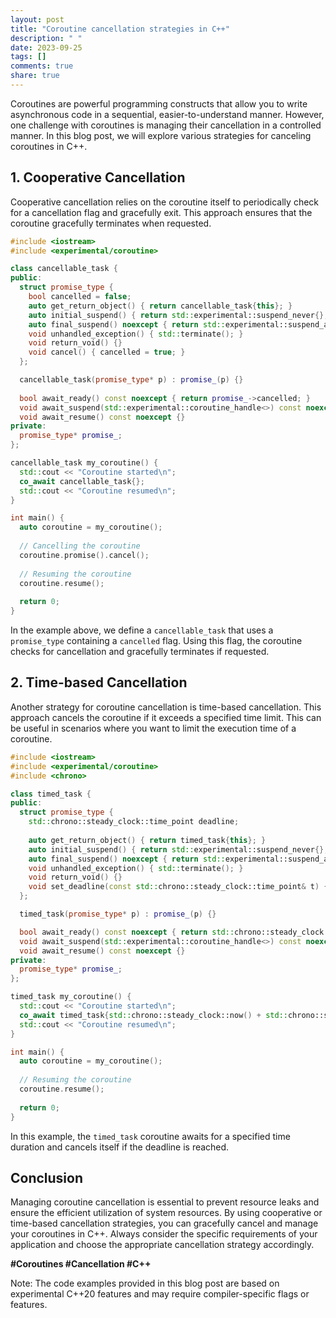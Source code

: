 ```yaml
---
layout: post
title: "Coroutine cancellation strategies in C++"
description: " "
date: 2023-09-25
tags: []
comments: true
share: true
---
```


Coroutines are powerful programming constructs that allow you to write asynchronous code in a sequential, easier-to-understand manner. However, one challenge with coroutines is managing their cancellation in a controlled manner. In this blog post, we will explore various strategies for canceling coroutines in C++.

## 1. Cooperative Cancellation

Cooperative cancellation relies on the coroutine itself to periodically check for a cancellation flag and gracefully exit. This approach ensures that the coroutine gracefully terminates when requested.

```cpp
#include <iostream>
#include <experimental/coroutine>

class cancellable_task {
public:
  struct promise_type {
    bool cancelled = false;
    auto get_return_object() { return cancellable_task{this}; }
    auto initial_suspend() { return std::experimental::suspend_never{}; }
    auto final_suspend() noexcept { return std::experimental::suspend_always{}; }
    void unhandled_exception() { std::terminate(); }
    void return_void() {}
    void cancel() { cancelled = true; }
  };

  cancellable_task(promise_type* p) : promise_(p) {}
  
  bool await_ready() const noexcept { return promise_->cancelled; }
  void await_suspend(std::experimental::coroutine_handle<>) const noexcept {}
  void await_resume() const noexcept {}
private:
  promise_type* promise_;
};

cancellable_task my_coroutine() {
  std::cout << "Coroutine started\n";
  co_await cancellable_task{};
  std::cout << "Coroutine resumed\n";
}

int main() {
  auto coroutine = my_coroutine();
  
  // Cancelling the coroutine
  coroutine.promise().cancel();
  
  // Resuming the coroutine
  coroutine.resume();
  
  return 0;
}
```

In the example above, we define a `cancellable_task` that uses a `promise_type` containing a `cancelled` flag. Using this flag, the coroutine checks for cancellation and gracefully terminates if requested.

## 2. Time-based Cancellation

Another strategy for coroutine cancellation is time-based cancellation. This approach cancels the coroutine if it exceeds a specified time limit. This can be useful in scenarios where you want to limit the execution time of a coroutine.

```cpp
#include <iostream>
#include <experimental/coroutine>
#include <chrono>

class timed_task {
public:
  struct promise_type {
    std::chrono::steady_clock::time_point deadline;
    
    auto get_return_object() { return timed_task{this}; }
    auto initial_suspend() { return std::experimental::suspend_never{}; }
    auto final_suspend() noexcept { return std::experimental::suspend_always{}; }
    void unhandled_exception() { std::terminate(); }
    void return_void() {}
    void set_deadline(const std::chrono::steady_clock::time_point& t) { deadline = t; }
  };

  timed_task(promise_type* p) : promise_(p) {}

  bool await_ready() const noexcept { return std::chrono::steady_clock::now() >= promise_->deadline; }
  void await_suspend(std::experimental::coroutine_handle<>) const noexcept {}
  void await_resume() const noexcept {}
private:
  promise_type* promise_;
};

timed_task my_coroutine() {
  std::cout << "Coroutine started\n";
  co_await timed_task{std::chrono::steady_clock::now() + std::chrono::seconds{5}};
  std::cout << "Coroutine resumed\n";
}

int main() {
  auto coroutine = my_coroutine();
  
  // Resuming the coroutine
  coroutine.resume();
  
  return 0;
}
```

In this example, the `timed_task` coroutine awaits for a specified time duration and cancels itself if the deadline is reached.

## Conclusion

Managing coroutine cancellation is essential to prevent resource leaks and ensure the efficient utilization of system resources. By using cooperative or time-based cancellation strategies, you can gracefully cancel and manage your coroutines in C++. Always consider the specific requirements of your application and choose the appropriate cancellation strategy accordingly.

**#Coroutines #Cancellation #C++**

Note: The code examples provided in this blog post are based on experimental C++20 features and may require compiler-specific flags or features.